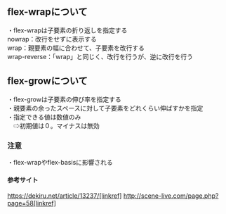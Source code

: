 ## flex-wrapについて  

・flex-wrapは子要素の折り返しを指定する  
  nowrap：改行をせずに表示する  
  wrap：親要素の幅に合わせて、子要素を改行する  
  wrap-reverse：「wrap」と同じく、改行を行うが、逆に改行を行う  

## flex-growについて  

・flex-growは子要素の伸び率を指定する  
・親要素の余ったスペースに対して子要素をどれくらい伸ばすかを指定  
・指定できる値は数値のみ  
　⇨初期値は０。マイナスは無効  

### 注意
・flex-wrapやflex-basisに影響される

#### 参考サイト  
https://dekiru.net/article/13237/[linkref]
http://scene-live.com/page.php?page=58[linkref]
